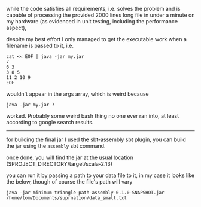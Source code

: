 while the code satisfies all requirements, i.e. solves the problem and is capable of processing the provided 
2000 lines long file in under a minute on my hardware (as evidenced in unit testing, including the performance aspect),

despite my best effort I only managed to get the executable work when a filename is passed to it, i.e. 

```
cat << EOF | java -jar my.jar
7
6 3
3 8 5
11 2 10 9
EOF
```

wouldn't appear in the args array, which is weird because 

`java -jar my.jar 7`

worked. Probably some weird bash thing no one ever ran into, at least according to google search results.

---

for building the final jar I used the sbt-assembly sbt plugin, you can build the jar using the `assembly` sbt command.

once done, you will find the jar at the usual location ($PROJECT_DIRECTORY/target/scala-2.13)

you can run it by passing a path to your data file to it, in my case it looks like the below, though of course the file's path will
vary

`java -jar minimum-triangle-path-assembly-0.1.0-SNAPSHOT.jar /home/tom/Documents/suprnation/data_small.txt`
